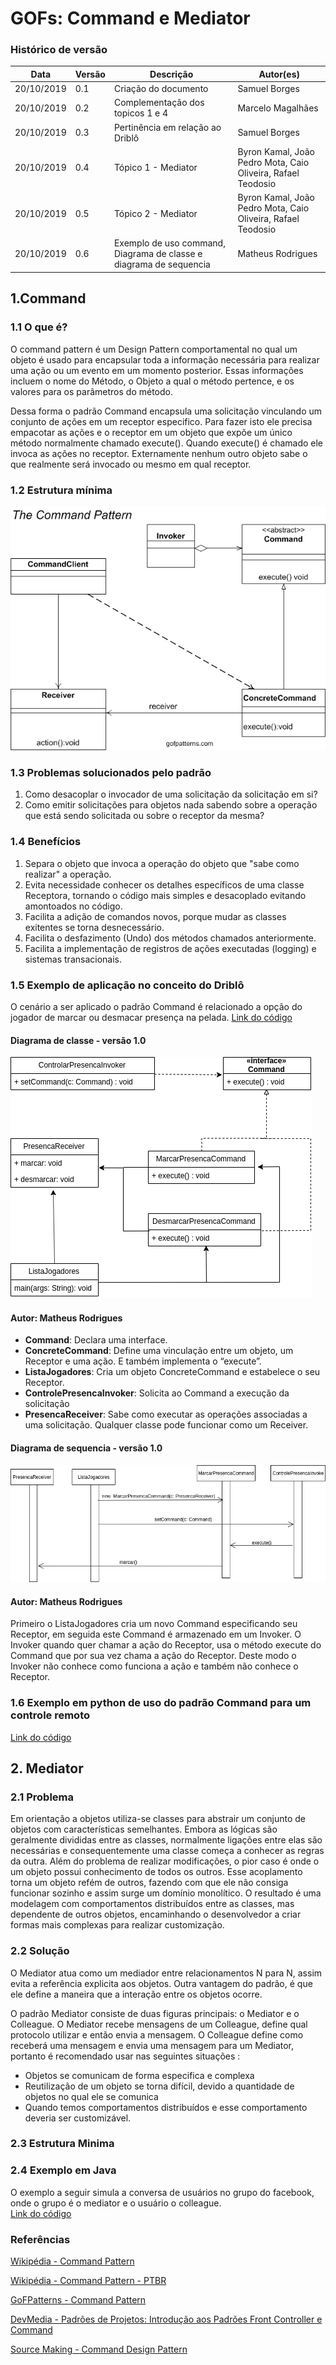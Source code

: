 # GOFs: Command e Mediator

### Histórico de versão
| Data | Versão | Descrição | Autor(es) |
| ---- | ------ | --------- | --------- |
| 20/10/2019 | 0.1 | Criação do documento | Samuel Borges |
| 20/10/2019 | 0.2 | Complementação dos topicos 1 e 4 | Marcelo Magalhães |
| 20/10/2019 | 0.3 | Pertinência em relação ao Driblô | Samuel Borges |
|20/10/2019| 0.4 | Tópico 1 - Mediator | Byron Kamal, João Pedro Mota, Caio Oliveira, Rafael Teodosio|
|20/10/2019| 0.5 | Tópico 2 - Mediator | Byron Kamal, João Pedro Mota, Caio Oliveira, Rafael Teodosio|
|20/10/2019| 0.6 | Exemplo de uso command, Diagrama de classe e diagrama de sequencia | Matheus Rodrigues|



## 1.Command

### 1.1 O que é?

O command pattern é um Design Pattern comportamental no qual um objeto é usado para encapsular toda a informação necessária para realizar uma ação ou um evento em um momento posterior. Essas informações incluem o nome do Método, o Objeto a qual o método pertence, e os valores para os parâmetros do método.

Dessa forma o padrão Command encapsula uma solicitação vinculando um conjunto de ações em um receptor especifico. Para fazer isto ele precisa empacotar as ações e o receptor em um objeto que expõe um único método normalmente chamado execute(). Quando execute() é chamado ele invoca as ações no receptor. Externamente nenhum outro objeto sabe o que realmente será invocado ou mesmo em qual receptor.

### 1.2 Estrutura mínima

![Command Pattern](assets/command_pattern.jpg)

### 1.3 Problemas solucionados pelo padrão

 1. Como desacoplar o invocador de uma solicitação da solicitação em si? 
 1. Como emitir solicitações para objetos nada sabendo sobre a operação que está sendo solicitada ou sobre o receptor da mesma?

### 1.4 Benefícios

 1. Separa o objeto que invoca a operação do objeto que "sabe como realizar" a operação.
 1. Evita necessidade conhecer os detalhes específicos de uma classe Receptora, tornando o código mais simples e desacoplado evitando amontoados no código.
 1. Facilita a adição de comandos novos, porque mudar as classes exitentes se torna desnecessário.
 1. Facilita o desfazimento (Undo) dos métodos chamados anteriormente. 
 1. Facilita a implementação de registros de ações executadas (logging) e sistemas transacionais.


### 1.5 Exemplo de aplicação no conceito do Driblô

O cenário a ser aplicado o padrão Command é relacionado a opção do jogador de marcar ou desmacar presença na pelada. [Link do código](https://github.com/driblo-desenho-de-software-2019-2/docs/tree/feature/padroes-gof/padroes-avulso/ExemploCommand)

#### Diagrama de classe - versão 1.0

[![Diagrama de classe](assets/Diagrama-classe-command.png)](assets/Diagrama-classe-command.png)
#### Autor: Matheus Rodrigues

* **Command**: Declara uma interface.
* **ConcreteCommand**: Define uma vinculação entre um objeto, um Receptor e uma ação. 
E também implementa o “execute”.
* **ListaJogadores**: Cria um objeto ConcreteCommand e estabelece o seu Receptor.
* **ControlePresencaInvoker**: Solicita ao Command a execução da solicitação
* **PresencaReceiver**: Sabe como executar as operações associadas a uma solicitação. 
Qualquer classe pode funcionar como um Receiver.

#### Diagrama de sequencia - versão 1.0

[![Diagrama de sequencia](assets/Diagrama-sequencia-command.png)](assets/Diagrama-sequencia-command.png)
#### Autor: Matheus Rodrigues

Primeiro o ListaJogadores cria um novo Command especificando seu Receptor, em seguida este Command é armazenado em um Invoker. O Invoker quando quer chamar a ação do Receptor, usa o método execute do Command que por sua vez chama a ação do Receptor. Deste modo o Invoker não conhece como funciona a ação e também não conhece o Receptor.


### 1.6 Exemplo em python de uso do padrão Command para um controle remoto

[Link do código](https://github.com/driblo-desenho-de-software-2019-2/docs/tree/feature/padroes-gof/padroes-avulso/CommandPatternExemplo)

## 2. Mediator

### 2.1 Problema
Em orientação a objetos utiliza-se classes para abstrair um conjunto de objetos com características semelhantes.
Embora as lógicas são geralmente divididas entre as classes, normalmente ligações entre elas são necessárias e consequentemente uma classe começa a conhecer as regras da outra. Além do problema de realizar modificações, o pior caso é onde o um objeto possui conhecimento de todos os outros.
Esse acoplamento torna um objeto refém de outros, fazendo com que ele não consiga funcionar sozinho e assim surge um domínio monolítico.
O resultado é uma modelagem com comportamentos distribuídos entre as classes, mas dependente de outros objetos, encaminhando o desenvolvedor a criar formas mais complexas para realizar customização.

### 2.2 Solução

O Mediator atua como um mediador entre relacionamentos N para N, assim evita a referência explicita aos objetos. Outra vantagem do padrão, é que ele define a maneira que a interação entre os objetos ocorre.

O padrão Mediator consiste de duas figuras principais: o Mediator e o Colleague. O Mediator recebe mensagens de um Colleague, define qual protocolo utilizar e então envia a mensagem. O Colleague define como receberá uma mensagem e envia uma mensagem para um Mediator, portanto é recomendado usar nas seguintes situações : 

- Objetos se comunicam de forma especifica e complexa
- Reutilização de um objeto se torna difícil, devido a quantidade de objetos no qual ele se comunica
- Quando temos comportamentos distribuídos e esse comportamento deveria ser customizável.

### 2.3 Estrutura Minima

### 2.4 Exemplo em Java
O exemplo a seguir simula a conversa de usuários no grupo do facebook, onde o grupo é o mediator e o usuário o colleague. <br>
[Link do código](https://github.com/driblo-desenho-de-software-2019-2/docs/tree/feature/padroes-gof/padroes-avulso/ExemploCommand)
### Referências

[Wikipédia - Command Pattern](https://pt.wikipedia.org/wiki/Command_pattern)

[Wikipédia - Command Pattern - PTBR](https://pt.wikipedia.org/wiki/Command)

[GoFPatterns - Command Pattern](https://www.gofpatterns.com/behavioral-design-patterns/behavioral-patterns/command-pattern.php)

[DevMedia - Padrões de Projetos: Introdução aos Padrões Front Controller e Command](https://www.devmedia.com.br/padroes-de-projetos-introducao-aos-padroes-front-controller-e-command/30644)

[Source Making - Command Design Pattern](https://sourcemaking.com/design_patterns/command)

